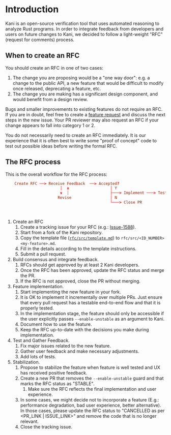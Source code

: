 # Introduction

Kani is an open-source verification tool that uses automated reasoning to analyze Rust programs. In order to
integrate feedback from developers and users on future changes to Kani, we decided to follow a light-weight
"RFC" (request for comments) process.

## When to create an RFC

You should create an RFC in one of two cases:

1. The change you are proposing would be a "one way door": e.g. a change to the public API, a new feature that would be difficult to modify once released, deprecating a feature, etc.
2. The change you are making has a significant design component, and would benefit from a design review.

Bugs and smaller improvements to existing features do not require an RFC.
If you are in doubt, feel free to create  a [feature request](https://github.com/model-checking/kani/issues/new?assignees=&labels=&template=feature_request.md) and discuss the next steps in the new issue.
Your PR reviewer may also request an RFC if your change appears to fall into category 1 or 2.

You do not necessarily need to create an RFC immediately. It is our experience that it is often best to write some "proof of concept" code to test out possible ideas before writing the formal RFC.

## The RFC process

This is the overall workflow for the RFC process:

```toml
    Create RFC ──> Receive Feedback  ──> Accepted?
                        │  ∧                  │ Y
                        ∨  │                  ├───> Implement ───> Test + Feedback ───> Stabilize?
                       Revise                 │ N                                          │ Y
                                              └───> Close PR                               ├───> RFC Stable
                                                                                           │ N
                                                                                           └───> Remove feature
```

1. Create an RFC
   1. Create a tracking issue for your RFC (e.g.: [Issue-1588](https://github.com/model-checking/kani/issues/1588)).
   2. Start from a fork of the Kani repository.
   3. Copy the template file ([`rfc/src/template.md`](./template.md)) to `rfc/src/<ID_NUMBER><my-feature>.md`.
   4. Fill in the details according to the template instructions.
   5. Submit a pull request.
2. Build consensus and integrate feedback.
   1. RFCs should get approved by at least 2 Kani developers.
   2. Once the RFC has been approved, update the RFC status and merge the PR.
   3. If the RFC is not approved, close the PR without merging.
3. Feature implementation.
   1. Start implementing the new feature in your fork.
   2. It is OK to implement it incrementally over multiple PRs. Just ensure that every pull request has a testable
      end-to-end flow and that it is properly tested.
   3. In the implementation stage, the feature should only be accessible if the user explicitly passes
      `--enable-unstable` as an argument to Kani.
   4. Document how to use the feature.
   5. Keep the RFC up-to-date with the decisions you make during implementation.
4. Test and Gather Feedback.
   1. Fix major issues related to the new feature.
   2. Gather user feedback and make necessary adjustments.
   3. Add lots of tests.
5. Stabilization.
   1. Propose to stabilize the feature when feature is well tested and UX has received positive feedback.
   2. Create a new PR that removes the `--enable-unstable` guard and that marks the RFC status as "STABLE".
      1. Make sure the RFC reflects the final implementation and user experience.
   3. In some cases, we might decide not to incorporate a feature
      (E.g.: performance degradation, bad user experience, better alternative).
      In those cases, please update the RFC status to "CANCELLED as per <PR_LINK | ISSUE_LINK>" and remove the code
      that is no longer relevant.
   4. Close the tracking issue.